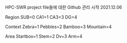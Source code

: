 HPC-SWR project file들에 대한 Github 관리 시작
2021.12.06

Region
SUB=0
CA1=1
CA3=3
DG=4

Context
Zebra=1
Pebbles=2
Bamboo=3
Mountain=4

Area
Startbox=1
Stem=2
Dv=3
Arm=4
